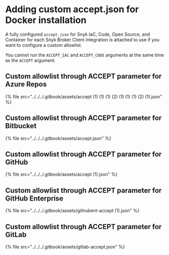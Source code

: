 # Adding custom accept.json for Docker installation

A fully configured `accept.json` for Snyk IaC, Code, Open Source, and Container for each Snyk Broker Client integration is attached to use if you want to configure a custom allowlist.

You cannot run the `ACCEPT_IAC` and `ACCEPT_CODE` arguments at the same time as the `ACCEPT` argument.

## Custom allowlist through ACCEPT parameter for Azure Repos

{% file src="../../../.gitbook/assets/accept (1) (1) (1) (2) (1) (1) (1) (2) (1).json" %}

## Custom allowlist through ACCEPT parameter for Bitbucket

{% file src="../../../.gitbook/assets/accept.json" %}

## Custom allowlist through ACCEPT parameter for GitHub

{% file src="../../../.gitbook/assets/accept (1).json" %}

## Custom allowlist through ACCEPT parameter for GitHub Enterprise

{% file src="../../../.gitbook/assets/githubent-accept (1).json" %}

## Custom allowlist through ACCEPT parameter for GitLab

{% file src="../../../.gitbook/assets/gitlab-accept.json" %}

##
